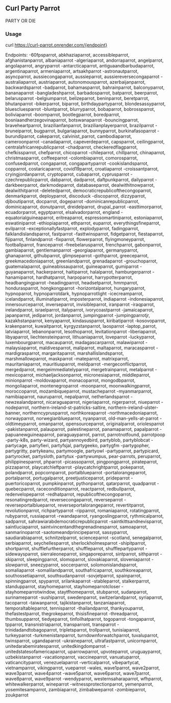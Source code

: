## Curl Party Parrot
PARTY OR DIE

### Usage
curl https://curl-parrot.onrender.com/{endpoint}

Endpoints:
-60fpsparrot, abkhaziaparrot, accessibleparrot, afghanistanparrot, albaniaparrot
-algeriaparrot, andorraparrot, angelparrot, angolaparrot, angryparrot
-antarcticaparrot, antiguaandbarbudaparrot, argentinaparrot, armeniaparrot, artsakhparrot
-astronautparrot, asyncparrot, aussiecongaparrot, aussieparrot, aussiereversecongaparrot
-australiaparrot, austriaparrot, autonomousparrot, azerbaijanparrot, backwardsparrot
-badparrot, bahamasparrot, bahrainparrot, balconyparrot, bananaparrot
-bangladeshparrot, barbadosparrot, batparrot, beerparrot, belarusparrot
-belgiumparrot, belizeparrot, beninparrot, beretparrot, bhutanparrot
-bikerparrot, biparrot, birthdaypartyparrot, blondesassyparrot, bluescluesparrot
-bluntparrot, blurryparrot, bobaparrot, bobrossparrot, boliviaparrot
-boomparrot, bootlegparrot, boredparrot, bosniaandherzegovinaparrot, botswanaparrot
-bouncingparrot, braveheartparrot, brazilianfanparrot, brazilianplayerparrot, brazilparrot
-bruneiparrot, bugparrot, bulgariaparrot, bunnyparrot, burkinafasoparrot
-burundiparrot, cakeparrot, calvinist_parrot, cambodiaparrot, cameroonparrot
-canadaparrot, capeverdeparrot, capsparrot, ceilingparrot, centralafricanrepublicparrot
-chadparrot, checkeredflagparrot, chefkissparrot, chefparrot, chicoparrot
-chileparrot, chillparrot, chinaparrot, christmasparrot, coffeeparrot
-colombiaparrot, comorosparrot, confusedparrot, congaparrot, congapartyparrot
-cookislandsparrot, copparrot, costaricaparrot, covid19parrot, croatiaparrot
-croissantparrot, cryingjordanparrot, cryptoparrot, cubaparrot, cyprusparrot
-czechrepublicparrot, dabparrot, dadparrot, daftpunkparrot, dailyparrot
-darkbeerparrot, darkmodeparrot, databaseparrot, dealwithitnowparrot, dealwithitparrot
-deletedparrot, democraticrepublicofthecongoparrot, denmarkparrot, deployparrot, discoduck
-discoparrot, dizzyparrot, djiboutiparrot, docparrot, dogeparrot
-dominicanrepublicparrot, dominicaparrot, donutparrot, dreidelparrot, drupal_parrot
-easttimorparrot, ecuadorparrot, egyptparrot, elsalvadorparrot, england
-equatorialguineaparrot, eritreaparrot, espressomartiniparrot, estoniaparrot, eswatiniparrot
-ethiopiaparrot, ethparrot, euparrot, everythingsfineparrot, evilparrot
-exceptionallyfastparrot, explodyparrot, fadingparrot, falklandislandsparrot, fastparrot
-fasttwinsparrot, fidgetparrot, fiestaparrot, fijiparrot, finlandparrot
-fixparrot, flowerparrot, flyingmoneyparrot, footballparrot, franceparrot
-freebelarusparrot, frenchparrot, gabonparrot, gambiaparrot, gentlemanparrot
-georgiaparrot, germanyparrot, ghanaparrot, githubparrot, glimpseparrot
-gothparrot, greeceparrot, greekmacedoniaparrot, greenlandparrot, grenadaparrot
-grouchoparrot, guatemalaparrot, guineabissauparrot, guineaparrot, gumiparrot
-guyanaparrot, hackerparrot, haitiparrot, halalparrot, hamburgerparrot
-hanamiparrot, hardhatparrot, harpoparrot, harrypotterparrot, headbangingparrot
-headingparrot, headsetparrot, hmmparrot, hondurasparrot, hongkongparrot
-horizontalparrot, hungaryparrot, hypnoparrot, hypnoparrotdark, hypnoparrotlight
-icecreamparrot, icelandparrot, illuminatiparrot, imposterparrot, indiaparrot
-indonesiaparrot, innersourceparrot, inverseparrot, invisibleparrot, iranparrot
-iraqparrot, irelandparrot, israelparrot, italyparrot, ivorycoastparrot
-jamaicaparrot, japanparrot, jediparrot, jordanparrot, jumpingparrot
-jumpingparrotjr, kazakhstanparrot, kenyaparrot, kindasusparrot, kiribatiparrot
-kosovoparrot, krakenparrot, kuwaitparrot, kyrgyzstanparrot, laosparrot
-laptop_parrot, latviaparrot, lebanonparrot, lesothoparrot, levitationparrot
-liberiaparrot, libyaparrot, liechtensteinparrot, lithuaniaparrot, loveparrot
-luckyparrot, luxembourgparrot, macauparrot, madagascarparrot, malawiparrot
-malaysiaparrot, maldivesparrot, maliparrot, maltaparrot, maracasparrot
-mardigrasparrot, margaritaparrot, marshallislandsparrot, marshmallowparrot, maskparrot
-mateparrot, matrixparrot, mauritaniaparrot, mauritiusparrot, meldparrot
-mergeconflictparrot, mergedparrot, mergeimmediatelyparrot, mergetrainparrot, metalparrot
-mexicoparrot, michaeljacksonparrot, micronesiaparrot, middleparrot, minionparrot
-moldovaparrot, monacoparrot, mongodbparrot, mongoliaparrot, montenegroparrot
-moonparrot, moonwalkingparrot, moroccoparrot, mozambiqueparrot, mustacheparrot
-myanmarparrot, namibiaparrot, nauruparrot, nepalparrot, netherlandsparrot
-newzealandparrot, nicaraguaparrot, nigeriaparrot, nigerparrot, niueparrot
-nodeparrot, northern-ireland-st-patricks-saltire, northern-ireland-ulster-banner, northerncyprusparrot, northkoreaparrot
-northmacedoniaparrot, norwayparrot, norwegianblueparrot, nyanparrot, old-man-yells-at-parrot
-oldtimeyparrot, omanparrot, opensourceparrot, originalparrot, oriolesparrot
-pakistanparrot, palauparrot, palestineparrot, panamaparrot, papalparrot
-papuanewguineaparrot, paraguayparrot, parrot, parrotnotfound, parrotpoop
-party-k8s, party-wizard, partyannoyedbird, partyblob, partyblobcat
-partycage, partyfieri, partyfsjal, partygeeko, partygfm
-partygopher, partygritty, partykeanu, partymoogle, partyowl
-partyparrot, partypicard, partyrocket, partysloth, partytux
-partywumpus, pear-parrots, peruparrot, philippinesparrot, phparrot
-picassoparrot, pingpongparrot, pirateparrot, pizzaparrot, playcatchleftparrot
-playcatchrightparrot, pokeparrot, polandparrot, popcornparrot, portalblueparrot
-portalorangeparrot, portalparrot, portugalparrot, preetjusticeparrot, prideparrot
-puertoricoparrot, pumpkinparrot, pythonparrot, qatarparrot, quadparrot
-quebecparrot, raceconditionparrot, reactparrot, redbullparrot, redenvelopeparrot
-redhatparrot, republicofthecongoparrot, resonatingredparrot, reversecongaparrot, reverseparrot
-reverseportalblueparrot, reverseportalorangeparrot, revertitparrot, revolutionparrot, richpartyparrot
-ripparrot, romaniaparrot, rotatingparrot, rubyparrot, russiaparrot
-rwandaparrot, ryangoslingparrot, rythmicalparrot, sadparrot, sahrawiarabdemocraticrepublicparrot
-saintkittsandnevisparrot, saintluciaparrot, saintvincentandthegrenadinesparrot, samoaparrot, sanmarinoparrot
-saotomeandprincipeparrot, sassyparrot, saudiarabiaparrot, schnitzelparrot, scienceparrot
-scotland, senegalparrot, serbiaparrot, seychellesparrot, sherlockholmesparrot
-shipitparrot, shortparrot, shufflefurtherparrot, shuffleparrot, shufflepartyparrot
-sidewaysparrot, sierraleoneparrot, singaporeparrot, sintparrot, sithparrot
-skiparrot, sleepingparrot, slomoparrot, slovakiaparrot, sloveniaparrot
-slowparrot, sneezyparrot, soccerparrot, solomonislandsparrot, somaliaparrot
-somalilandparrot, southafricaparrot, southkoreaparrot, southossetiaparrot, southsudanparrot
-sovjetparrot, spainparrot, spinningparrot, spyparrot, srilankaparrot
-stableparrot, stalkerparrot, standupparrot, stayhomeparrot, stayhomeparrotcloser
-stayhomeparrotwindow, staytfhomeparrot, stubparrot, sudanparrot, surinameparrot
-sushiparrot, swedenparrot, switzerlandparrot, syriaparrot, tacoparrot
-taiwanparrot, tajikistanparrot, tanzaniaparrot, temporaltableparrot, tennisparrot
-thailandparrot, thankyouparrot, thefastestparrot, thegrokeparrot, thisisfineparrot
-threadparrot, thumbsupparrot, tiedyeparrot, tinfoilhatparrot, togoparrot
-tongaparrot, tpparrot, transnistriaparrot, transparront, transparrot
-trinidadandtobagoparrot, tripletsparrot, trollparrot, tunisiaparrot, turkeyparrot
-turkmenistanparrot, turndownforwatchparrot, tuvaluparrot, twinsparrot, ugandaparrot
-ukraineparrot, ultrafastparrot, unicornparrot, unitedarabemiratesparrot, unitedkingdomparrot
-unitedstatesofamericaparrot, uparrowparrot, upvoteparrot, uruguayparrot, uzbekistanparrot
-vacationparrot, vaccineparrot, vanuatuparrot, vaticancityparrot, venezuelaparrot
-verticalparrot, vibepartycat, vietnamparrot, vikingparrot, vueparrot
-wales, wave1parrot, wave2parrot, wave3parrot, wave4parrot
-wave5parrot, wave6parrot, wave7parrot, wave8parrot, wave9parrot
-wendyparrot, westernsaharaparrot, wfhparrot, whitewalkerparrot, wineparrot
-witnessprotectionparrot, yemenparrot, yosemitesamparrot, zambiaparrot, zimbabweparrot
-zombieparrot, zoukparrot